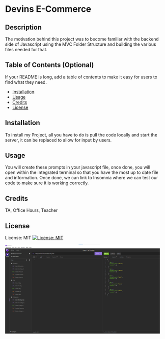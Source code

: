 # Devins E-Commerce

## Description

The motivation behind this project was to become familiar with the backend side of Javascript using the MVC Folder Structure and building the various files needed for that.

## Table of Contents (Optional)

If your README is long, add a table of contents to make it easy for users to find what they need.

- [Installation](#installation)
- [Usage](#usage)
- [Credits](#credits)
- [License](#license)

## Installation

To install my Project, all you have to do is pull the code locally and start the server, it can be replaced to allow for input by users.

## Usage

You will create these prompts in your javascript file, once done, you will open within the integrated terminal so that you have the most up to date file and information. Once done, we can link to Insomnia where we can test our code to make sure it is working correctly.

## Credits

TA, Office Hours, Teacher

## License

License: MIT
[![License: MIT](https://img.shields.io/badge/License-MIT-yellow.svg)](https://opensource.org/licenses/MIT)

![Alt text](image.png)